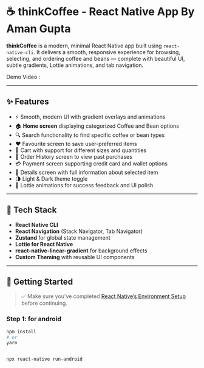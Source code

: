 # ☕ thinkCoffee - React Native App By Aman Gupta

**thinkCoffee** is a modern, minimal React Native app built using `react-native-cli`. It delivers a smooth, responsive experience for browsing, selecting, and ordering coffee and beans — complete with beautiful UI, subtle gradients, Lottie animations, and tab navigation.


Demo Video : 

---

## ✨ Features

- ⚡ Smooth, modern UI with gradient overlays and animations
- 🏠 **Home screen** displaying categorized Coffee and Bean options
- 🔍 Search functionality to find specific coffee or bean types
- ❤️ Favourite screen to save user-preferred items
- 🛒 Cart with support for different sizes and quantities
- 🧾 Order History screen to view past purchases
- 💳 Payment screen supporting credit card and wallet options
- 📄 Details screen with full information about selected item
- 🌗 Light & Dark theme toggle
- 🎉 Lottie animations for success feedback and UI polish

---

## 🔧 Tech Stack

- **React Native CLI**
- **React Navigation** (Stack Navigator, Tab Navigator)
- **Zustand** for global state management
- **Lottie for  React Native**
- **react-native-linear-gradient** for background effects
- **Custom Theming** with reusable UI components

---

## 🚀 Getting Started

> ✅ Make sure you’ve completed [React Native’s Environment Setup](https://reactnative.dev/docs/environment-setup) before continuing.


### Step 1: for android

```bash
npm install
# or
yarn


npx react-native run-android
